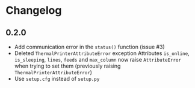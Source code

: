 # Changelog

## 0.2.0

- Add communication error in the `status()` function (issue #3)
- Deleted ``ThermalPrinterAttributeError`` exception
  Attributes ``is_online``, ``is_sleeping``, ``lines``, ``feeds`` and ``max_column`` now raise ``AttributeError`` when trying to set them (previously raising ``ThermalPrinterAttributeError``)
- Use `setup.cfg` instead of `setup.py`
